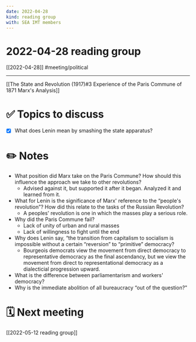 ```yaml
---
date: 2022-04-28
kind: reading group
with: SEA IMT members
---
```

# 2022-04-28 reading group
[[2022-04-28]]
#meeting/political 

---
[[The State and Revolution (1917)#3 Experience of the Paris Commune of 1871 Marx's Analysis]]
# ✅ Topics to discuss
- [x] What does Lenin mean by smashing the state apparatus?

# ✏️ Notes
- What position did Marx take on the Paris Commune? How should this influence the approach we take to other revolutions?
	- Advised against it, but supported it after it began. Analyzed it and learned from it. 
- What for Lenin is the significance of Marx' reference to the “people's revolution”? How did this relate to the tasks of the Russian Revolution?
	- A peoples' revolution is one in which the masses play a serious role. 
- Why did the Paris Commune fail?
	- Lack of unity of urban and rural masses
	- Lack of willingness to fight until the end
- Why does Lenin say, “the transition from capitalism to socialism is impossible without a certain “reversion” to “primitive” democracy?
	- Bourgeois democrats view the movement from direct democracy to representative democracy as the final ascendancy, but we view the movement from direct to representational democracy as a dialecticial progression upward. 
- What is the difference between parliamentarism and workers' democracy?
- Why is the immediate abolition of all bureaucracy “out of the question?"
 
# 🗓 Next meeting
[[2022-05-12 reading group]]